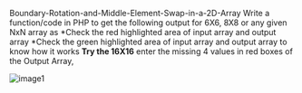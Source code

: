 Boundary-Rotation-and-Middle-Element-Swap-in-a-2D-Array
Write a function/code in PHP to get the following output for 6X6, 8X8  or any given NxN array as
*Check the red highlighted area of input array and output array
*Check the green highlighted area of input array and output array to know how it works
<b>Try the 16X16</b>
enter the missing 4 values in red boxes of the Output Array, 

![image1](https://github.com/hemantkumar980/Boundary-Rotation-and-Middle-Element-Swap-in-a-2D-Array/images/image1.png)

